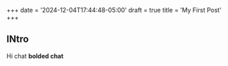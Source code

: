 +++
date = '2024-12-04T17:44:48-05:00'
draft = true
title = 'My First Post'
+++

## INtro

Hi chat **bolded chat**